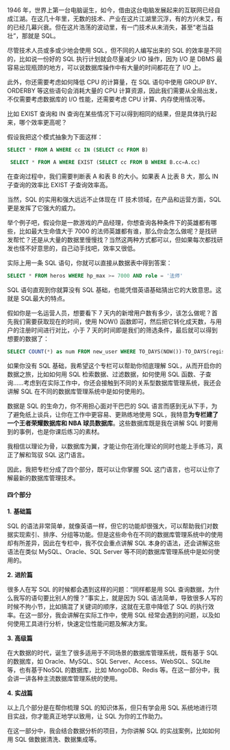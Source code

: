 1946 年，世界上第一台电脑诞生，如今，借由这台电脑发展起来的互联网已经自成江湖。在这几十年里，无数的技术、产业在这片江湖里沉浮，有的方兴未艾，有的已经几幕兴衰。但在这片浩荡的波动里，有一门技术从未消失，甚至“老当益壮”，那就是 SQL。

尽管技术人员或多或少地会使用 SQL，但不同的人编写出来的 SQL 的效率是不同的，比如说一份好的 SQL 执行计划就会尽量减少 I/O 操作，因为 I/O 是 DBMS 最容易出现瓶颈的地方，可以说数据库操作中有大量的时间都花在了 I/O 上。

此外，你还需要考虑如何降低 CPU 的计算量，在 SQL 语句中使用 GROUP BY、ORDERBY 等这些语句会消耗大量的 CPU 计算资源，因此我们需要从全局出发，不仅需要考虑数据库的 I/O 性能，还需要考虑 CPU 计算、内存使用情况等。

比如 EXIST 查询和 IN 查询在某些情况下可以得到相同的结果，但是具体执行起来，哪个效率更高呢？

假设我把这个模式抽象为下面这样：

```sql
SELECT * FROM A WHERE cc IN (SELECT cc FROM B)
```

```sql
 SELECT * FROM A WHERE EXIST (SELECT cc FROM B WHERE B.cc=A.cc)
```

在查询过程中，我们需要判断表 A 和表 B 的大小。如果表 A 比表 B 大，那么 IN 子查询的效率比 EXIST 子查询效率高。

当然，SQL 的实用和强大远远不止体现在 IT 技术领域，在产品和运营方面，SQL 更是发挥了它强大的威力。

举个例子吧，假设你是一款游戏的产品经理，你想查询各种条件下的英雄都有哪些，比如最大生命值大于 7000 的法师英雄都有谁，那么你会怎么做呢？是找研发帮忙？还是从大量的数据里慢慢找？当然这两种方式都可以，但如果每次都找研发也怪不好意思的，自己动手找吧，效率又很低。

实际上用一条 SQL 语句，你就可以直接从数据表中得到答案：

```sql
SELECT * FROM heros WHERE hp_max >= 7000 AND role = '法师'
```

SQL 语句直观到你就算没有 SQL 基础，也能凭借英语基础猜出它的大致意思。这就是 SQL最大的特点。

假如你是一名运营人员，想要看下 7 天内的新增用户数有多少，该怎么做呢？首先我们需要获取现在的时间，使用 NOW() 函数即可，然后把它转化成天数，与用户的注册时间进行对比，小于 7 天的时间即是我们的筛选条件，最后就可以得到想要的数据了：

```sql
SELECT COUNT(*) as num FROM new_user WHERE TO_DAYS(NOW())-TO_DAYS(regist_time)<=7
```

如果你没有 SQL 基础，我希望这个专栏可以帮助你彻底理解 SQL，从而开启你的数据之旅，比如如何用 SQL 检索数据、过滤数据，如何使用 SQL 函数、子查询……考虑到在实际工作中，你还会接触到不同的关系型数据库管理系统，我还会讲解 SQL 在不同的数据库管理系统中是如何使用的。

数据是 SQL 的生命力，你不用担心面对干巴巴的 SQL 语言而感到无从下手，为了避免纸上谈兵，让你在工作中更容易、更熟练地使用 SQL，我特意**为专栏建了一个王者荣耀数据库和 NBA 球员数据库**。这些数据库既是我在讲解 SQL 时要用到的事例，也是你课后练习的素材。

我相信以理论为骨，以数据库为翼，才能让你在消化理论的同时也能上手练习，真正了解和驾驭 SQL 这门语言。

因此，我把专栏分成了四个部分，既可以让你掌握 SQL 这门语言，也可以让你了解最新的数据库管理技术。

#### 四个部分

**1.** **基础篇**

SQL 的语法非常简单，就像英语一样，但它的功能却很强大，可以帮助我们对数据实现索引、排序、分组等功能。但是这些命令在不同的数据库管理系统中的使用却有所差异，因此在专栏中，我不仅会重点讲解 SQL 本身的语法，还会讲解这些语法在类似 MySQL、Oracle、SQL Server 等不同的数据库管理系统中是如何使用的。

**2.** **进阶篇**

很多人在写 SQL 的时候都会遇到这样的问题：“同样都是用 SQL 查询数据，为什么我写的语句要比别人的慢？”事实上，就是因为 SQL 语法简单，导致很多人写的时候不拘小节，比如搞混了关键词的顺序，这就在无意中降低了 SQL 的执行效率。在这一部分，我会讲解在实际工作中，使用 SQL 经常会遇到的问题，以及如何使用工具进行分析，快速定位性能问题及解决方案。

**3.** **高级篇**

在大数据的时代，诞生了很多适用于不同场景的数据库管理系统，既有基于 SQL 的数据库，如 Oracle、MySQL、SQL Server、Access、WebSQL、SQLite 等，也有基于NoSQL 的数据库，比如 MongoDB、Redis 等。在这一部分中，我会讲一讲各种主流数据库管理系统的使用。

**4.** **实战篇**

以上几个部分是在帮你梳理 SQL 的知识体系，但只有学会用 SQL 系统地进行项目实战，你才能真正地学以致用，让 SQL 为你的工作助力。

在这一部分中，我会结合数据分析的项目，为你讲解 SQL 的实战案例，比如如何用 SQL 做数据清洗、数据集成等。